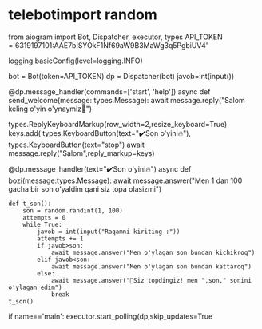 # telebotimport random

from aiogram import Bot, Dispatcher, executor, types
API_TOKEN ='6319197101:AAE7bISYOkF1Nf69aW9B3MaWg3q5PgbiUV4'

logging.basicConfig(level=logging.INFO)

bot = Bot(token=API_TOKEN)
dp = Dispatcher(bot)
javob=int(input())

@dp.message_handler(commands=['start', 'help'])
async def send_welcome(message: types.Message):
    await message.reply("Salom keling o'yin o'ynaymiz🧩")

types.ReplyKeyboardMarkup(row_width=2,resize_keyboard=True)
    keys.add(
        types.KeyboardButton(text="✔️Son o'yini🔥"),
        types.KeyboardButton(text="stop")
        await message.reply("Salom",reply_markup=keys)
    
    
@dp.message_handler(text="✔️Son o'yini🔥")
async def bozi(message:types.Message):
    await message.answer("Men 1 dan 100 gacha bir son o'yaldim qani siz topa olasizmi")
    
    def t_son():
        son = random.randint(1, 100)
        attempts = 0
        while True:
            javob = int(input("Raqamni kiriting :"))
            attempts += 1
            if javob>son:
                await message.answer("Men o'ylagan son bundan kichikroq")
            elif javob<son:
                await message.answer("Men o'ylagan son bundan kattaroq")
            else:
                await message.answer("🎉Siz topdingiz! men ",son," sonini o'ylagan edim")
                break
    t_son()
    
    

if name=='main':
    executor.start_polling(dp,skip_updates=True 
